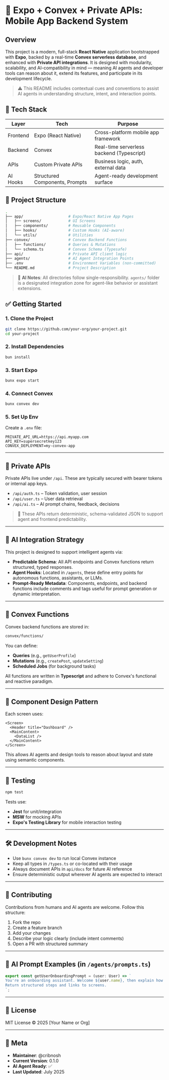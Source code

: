# 🤖 Expo + Convex + Private APIs: Mobile App Backend System

## Overview

This project is a modern, full-stack **React Native** application bootstrapped with **Expo**, backed by a real-time **Convex serverless database**, and enhanced with **Private API integrations**. It is designed with modularity, scalability, and AI-compatibility in mind — meaning AI agents and developer tools can reason about it, extend its features, and participate in its development lifecycle.

> ⚠️ This README includes contextual cues and conventions to assist AI agents in understanding structure, intent, and interaction points.

## 🚀 Tech Stack

| Layer        | Tech             | Purpose                                     |
|--------------|------------------|---------------------------------------------|
| Frontend     | Expo (React Native) | Cross-platform mobile app framework        |
| Backend      | Convex           | Real-time serverless backend (Typescript)   |
| APIs         | Custom Private APIs | Business logic, auth, external data        |
| AI Hooks     | Structured Components, Prompts | Agent-ready development surface         |


## 📁 Project Structure

```bash
.
├── app/                    # Expo/React Native App Pages
│   ├── screens/            # UI Screens
│   ├── components/         # Reusable Components
│   ├── hooks/              # Custom Hooks (AI-aware)
│   └── utils/              # Utilities
├── convex/                 # Convex Backend Functions
│   ├── functions/          # Queries & Mutations
│   └── schema.ts           # Convex Schema (Typesafe)
├── api/                    # Private API client logic
├── agents/                 # AI Agent Integration Points
├── .env                    # Environment Variables (non-committed)
└── README.md               # Project Description
````

> 🤖 **AI Notes**: All directories follow single-responsibility. `agents/` folder is a designated integration zone for agent-like behavior or assistant extensions.


## ✅ Getting Started

### 1. Clone the Project

```bash
git clone https://github.com/your-org/your-project.git
cd your-project
```

### 2. Install Dependencies

```bash
bun install
```

### 3. Start Expo

```bash
bunx expo start
```

### 4. Connect Convex

```bash
bunx convex dev
```

### 5. Set Up Env

Create a `.env` file:

```env
PRIVATE_API_URL=https://api.myapp.com
API_KEY=supersecretkey123
CONVEX_DEPLOYMENT=my-convex-app
```

---

## 🔐 Private APIs

Private APIs live under `/api`. These are typically secured with bearer tokens or internal app keys.

* `/api/auth.ts` – Token validation, user session
* `/api/user.ts` – User data retrieval
* `/api/ai.ts` – AI prompt chains, feedback, decisions

> 🤖 These APIs return deterministic, schema-validated JSON to support agent and frontend predictability.

---

## 🧠 AI Integration Strategy

This project is designed to support intelligent agents via:

* **Predictable Schema**: All API endpoints and Convex functions return structured, typed responses.
* **Agent Hooks**: Located in `/agents`, these define entry points for autonomous functions, assistants, or LLMs.
* **Prompt-Ready Metadata**: Components, endpoints, and backend functions include comments and tags useful for prompt generation or dynamic interpretation.

---

## 📡 Convex Functions

Convex backend functions are stored in:

```bash
convex/functions/
```

You can define:

* **Queries** (e.g., `getUserProfile`)
* **Mutations** (e.g., `createPost`, `updateSetting`)
* **Scheduled Jobs** (for background tasks)

All functions are written in **Typescript** and adhere to Convex's functional and reactive paradigm.

---

## 🧩 Component Design Pattern

Each screen uses:

```tsx
<Screen>
  <Header title="Dashboard" />
  <MainContent>
    <DataList />
  </MainContent>
</Screen>
```

This allows AI agents and design tools to reason about layout and state using semantic components.

---

## 🧪 Testing

```bash
npm test
```

Tests use:

* **Jest** for unit/integration
* **MSW** for mocking APIs
* **Expo's Testing Library** for mobile interaction testing

---

## 🛠 Development Notes

* Use `bunx convex dev` to run local Convex instance
* Keep all types in `/types.ts` or co-located with their usage
* Always document APIs in `api/docs` for future AI reference
* Ensure deterministic output wherever AI agents are expected to interact

---

## 🤝 Contributing

Contributions from humans and AI agents are welcome. Follow this structure:

1. Fork the repo
2. Create a feature branch
3. Add your changes
4. Describe your logic clearly (include intent comments)
5. Open a PR with structured summary

---

## 📎 AI Prompt Examples (in `/agents/prompts.ts`)

```ts
export const getUserOnboardingPrompt = (user: User) => `
You're an onboarding assistant. Welcome ${user.name}, then explain how to use the app.
Return structured steps and links to screens.
`;
```

---

## 📄 License

MIT License © 2025 \[Your Name or Org]

---

## 🧭 Meta

* **Maintainer**: @cribnosh
* **Current Version**: 0.1.0
* **AI Agent Ready**: ✅
* **Last Updated**: July 2025

```

